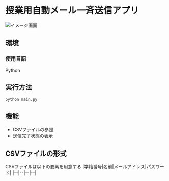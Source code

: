 # 授業用自動メール一斉送信アプリ


![イメージ画面](https://user-images.githubusercontent.com/91183043/173270285-6fa7c3e0-d950-4e6f-b6aa-f2b64190a343.png)

## 環境

### 使用言語
Python

## 実行方法
```
python main.py
```

## 機能
* CSVファイルの参照
* 送信完了状態の表示


## CSVファイルの形式

CSVファイルは以下の要素を用意する
|学籍番号|名前|メールアドレス|パスワード|
|--|--|--|--|
